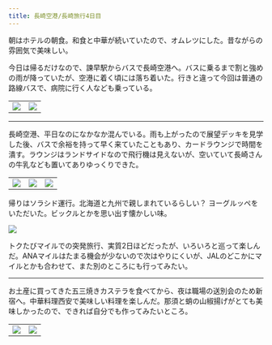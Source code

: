 ```yaml
---
title: 長崎空港/長崎旅行4日目
---
```


朝はホテルの朝食。和食と中華が続いていたので、オムレツにした。昔ながらの雰囲気で美味しい。

今日は帰るだけなので、諫早駅からバスで長崎空港へ。バスに乗るまで割と強めの雨が降っていたが、空港に着く頃には落ち着いた。行きと違って今回は普通の路線バスで、病院に行く人なども乗っている。

<table>
  <tr>
    <td><img src="https://photos.apkas.net/medium/202411/20241126-072655.webp" /></td>
    <td><img src="https://photos.apkas.net/medium/202411/20241126-093115.webp" /></td>
  </tr>
</table>

---

長崎空港、平日なのになかなか混んでいる。雨も上がったので展望デッキを見学した後、バスで余裕を持って早く来ていたこともあり、カードラウンジで時間を潰す。ラウンジはランドサイドなので飛行機は見えないが、空いていて長崎さんの牛乳なども置いてありゆっくりできた。

<table>
  <tr>
    <td><img src="https://photos.apkas.net/medium/202411/20241126-104700.webp" /></td>
    <td><img src="https://photos.apkas.net/medium/202411/20241126-110057.webp" /></td>
    <td><img src="https://photos.apkas.net/medium/202411/20241126-115638.webp" /></td>
  </tr>
</table>

帰りはソラシド運行。北海道と九州で親しまれているらしい？ ヨーグルッペをいただいた。ビックルとかを思い出す懐かしい味。

![](https://photos.apkas.net/medium/202411/20241126-131231.webp)

トクたびマイルでの突発旅行、実質2日ほどだったが、いろいろと巡って楽しんだ。ANAマイルはたまる機会が少ないので次はやりにくいが、JALのどこかにマイルとかも合わせて、また別のところにも行ってみたい。

---

お土産に買ってきた五三焼きカステラを食べてから、夜は職場の送別会のため新宿へ。中華料理西安で美味しい料理を楽しんだ。那須と蛸の山椒揚げがとても美味しかったので、できれば自分でも作ってみたいところ。

<table>
  <tr>
    <td><img src="https://photos.apkas.net/medium/202411/20241126-163125.webp" /></td>
    <td><img src="https://photos.apkas.net/medium/202411/20241126-191521.webp" /></td>
  </tr>
</table>
